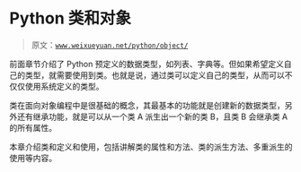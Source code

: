# Python 类和对象

> 原文：[`www.weixueyuan.net/python/object/`](http://www.weixueyuan.net/python/object/)

前面章节介绍了 Python 预定义的数据类型，如列表、字典等。但如果希望定义自己的类型，就需要使用到类。也就是说，通过类可以定义自己的类型，从而可以不仅仅使用系统定义的类型。

类在面向对象编程中是很基础的概念，其最基本的功能就是创建新的数据类型，另外还有继承功能，就是可以从一个类 A 派生出一个新的类 B，且类 B 会继承类 A 的所有属性。

本章介绍类和定义和使用，包括讲解类的属性和方法、类的派生方法、多重派生的使用等内容。